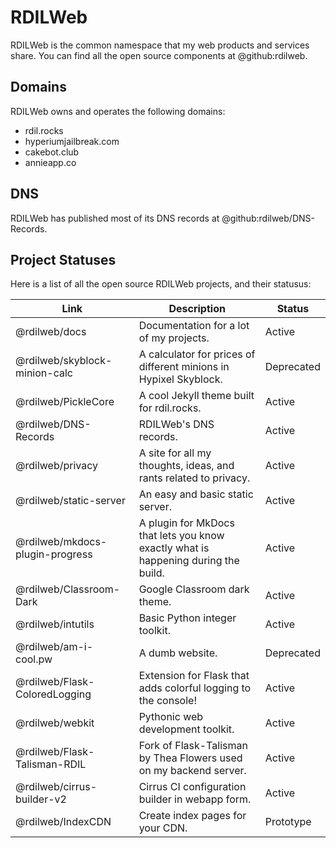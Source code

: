 # RDILWeb

RDILWeb is the common namespace that my web products and services share.
You can find all the open source components at @github:rdilweb.

## Domains

RDILWeb owns and operates the following domains:

* rdil.rocks
* hyperiumjailbreak.com
* cakebot.club
* annieapp.co

## DNS

RDILWeb has published most of its DNS records at @github:rdilweb/DNS-Records.

## Project Statuses

Here is a list of all the open source RDILWeb projects, and their statusus:

| **Link** | **Description** | **Status** |
|----------|-----------------|------------|
| @rdilweb/docs | Documentation for a lot of my projects. | Active |
| @rdilweb/skyblock-minion-calc | A calculator for prices of different minions in Hypixel Skyblock. | Deprecated |
| @rdilweb/PickleCore | A cool Jekyll theme built for rdil.rocks. | Active |
| @rdilweb/DNS-Records | RDILWeb's DNS records. | Active |
| @rdilweb/privacy | A site for all my thoughts, ideas, and rants related to privacy. | Active |
| @rdilweb/static-server | An easy and basic static server. | Active |
| @rdilweb/mkdocs-plugin-progress | A plugin for MkDocs that lets you know exactly what is happening during the build. | Active |
| @rdilweb/Classroom-Dark | Google Classroom dark theme. | Active |
| @rdilweb/intutils | Basic Python integer toolkit. | Active |
| @rdilweb/am-i-cool.pw | A dumb website. | Deprecated |
| @rdilweb/Flask-ColoredLogging | Extension for Flask that adds colorful logging to the console! | Active |
| @rdilweb/webkit | Pythonic web development toolkit. | Active |
| @rdilweb/Flask-Talisman-RDIL | Fork of Flask-Talisman by Thea Flowers used on my backend server. | Active |
| @rdilweb/cirrus-builder-v2 | Cirrus CI configuration builder in webapp form. | Active |
| @rdilweb/IndexCDN | Create index pages for your CDN. | Prototype |
